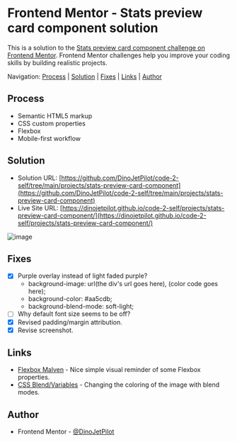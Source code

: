 # Frontend Mentor - Stats preview card component solution

This is a solution to the [Stats preview card component challenge on Frontend Mentor](https://www.frontendmentor.io/challenges/stats-preview-card-component-8JqbgoU62). Frontend Mentor challenges help you improve your coding skills by building realistic projects. 

Navigation: [Process](#Process)  |  [Solution](#solution)  |  [Fixes](#fixes)  |  [Links](#links)  |  [Author](#author)
##

## Process

- Semantic HTML5 markup
- CSS custom properties
- Flexbox
- Mobile-first workflow

## Solution

- Solution URL: [https://github.com/DinoJetPilot/code-2-self/tree/main/projects/stats-preview-card-component](https://github.com/DinoJetPilot/code-2-self/tree/main/projects/stats-preview-card-component)
- Live Site URL: [https://dinojetpilot.github.io/code-2-self/projects/stats-preview-card-component/](https://dinojetpilot.github.io/code-2-self/projects/stats-preview-card-component/)

![image](https://user-images.githubusercontent.com/92833227/141602785-18fb6bfc-6e0a-4477-ad21-f4226521c666.png)

## Fixes

- [x] Purple overlay instead of light faded purple?
  - background-image: url(the div's url goes here), (color code goes here);
  - background-color: #aa5cdb;
  - background-blend-mode: soft-light;
- [ ] Why default font size seems to be off?
- [x] Revised padding/margin attribution.
- [x] Revise screenshot.

## Links

- [Flexbox Malven](https://flexbox.malven.co/) - Nice simple visual reminder of some Flexbox properties.
- [CSS Blend/Variables](https://developer.mozilla.org/en-US/docs/Web/CSS/background-blend-mode) - Changing the coloring of the image with blend modes.

## Author

- Frontend Mentor - [@DinoJetPilot](https://www.frontendmentor.io/profile/DinoJetPilot)


